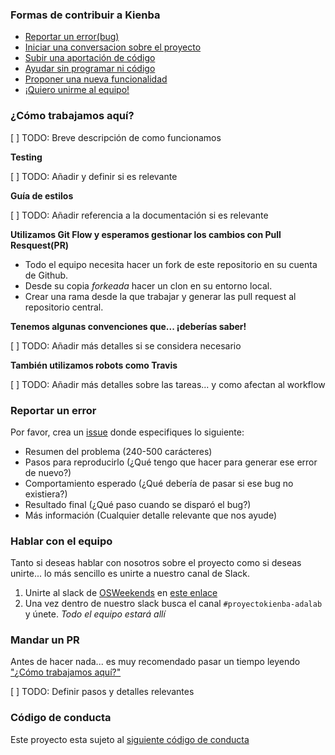### Formas de contribuir a Kienba

- [Reportar un error(bug)](#reportar-un-error)
- [Iniciar una conversacion sobre el proyecto](#hablar-con-el-equipo)
- [Subir una aportación de código](#mandar-un-pr)
- [Ayudar sin programar ni código](#hablar-con-el-equipo)
- [Proponer una nueva funcionalidad](#hablar-con-el-equipo)
- [¡Quiero unirme al equipo!](#hablar-con-el-equipo)

### ¿Cómo trabajamos aquí?

[ ] TODO: Breve descripción de como funcionamos

**Testing**

[ ] TODO: Añadir y definir si es relevante

**Guía de estilos**

[ ] TODO: Añadir referencia a la documentación si es relevante

**Utilizamos Git Flow y esperamos gestionar los cambios con Pull Resquest(PR)**

* Todo el equipo necesita hacer un fork de este repositorio en su cuenta de Github.
* Desde su copia *forkeada* hacer un clon en su entorno local.
* Crear una rama desde la que trabajar y generar las pull request al repositorio central.

**Tenemos algunas convenciones que... ¡deberías saber!**

[ ] TODO: Añadir más detalles si se considera necesario

**También utilizamos robots como Travis**

[ ] TODO: Añadir más detalles sobre las tareas... y como afectan al workflow


### Reportar un error
Por favor, crea un [issue](/issues/new) donde especifiques lo siguiente:
- Resumen del problema (240-500 carácteres)
- Pasos para reproducirlo (¿Qué tengo que hacer para generar ese error de nuevo?)
- Comportamiento esperado (¿Qué debería de pasar si ese bug no existiera?)
- Resultado final (¿Qué paso cuando se disparó el bug?)
- Más información (Cualquier detalle relevante que nos ayude)

### Hablar con el equipo

Tanto si deseas hablar con nosotros sobre el proyecto como si deseas unirte... lo más sencillo es unirte a nuestro canal de Slack.

1. Unirte al slack de [OSWeekends](https://osweekends.com) en [este enlace](https://slack.osweekends.com)
2. Una vez dentro de nuestro slack busca el canal `#proyectokienba-adalab` y únete. _Todo el equipo estará allí_

### Mandar un PR

Antes de hacer nada... es muy recomendado pasar un tiempo leyendo ["¿Cómo trabajamos aquí?"](#c%C3%B3mo-trabajamos-aqu%C3%AD)

[ ] TODO: Definir pasos y detalles relevantes

### Código de conducta

Este proyecto esta sujeto al [siguiente código de conducta](CODE_OF_CONDUCT.md)
